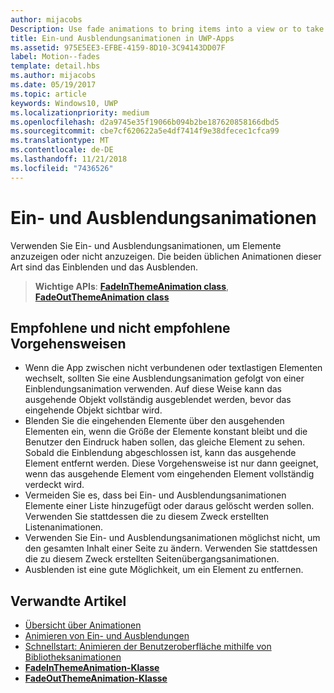 ```yaml
---
author: mijacobs
Description: Use fade animations to bring items into a view or to take items out of a view. The two common fade animations are fade-in and fade-out.
title: Ein-und Ausblendungsanimationen in UWP-Apps
ms.assetid: 975E5EE3-EFBE-4159-8D10-3C94143DD07F
label: Motion--fades
template: detail.hbs
ms.author: mijacobs
ms.date: 05/19/2017
ms.topic: article
keywords: Windows10, UWP
ms.localizationpriority: medium
ms.openlocfilehash: d2a9745e35f19066b094b2be187620858166dbd5
ms.sourcegitcommit: cbe7cf620622a5e4df7414f9e38dfecec1cfca99
ms.translationtype: MT
ms.contentlocale: de-DE
ms.lasthandoff: 11/21/2018
ms.locfileid: "7436526"
---
```

# <a name="fade-animations"></a>Ein- und Ausblendungsanimationen



Verwenden Sie Ein- und Ausblendungsanimationen, um Elemente anzuzeigen oder nicht anzuzeigen. Die beiden üblichen Animationen dieser Art sind das Einblenden und das Ausblenden.

> **Wichtige APIs**: [**FadeInThemeAnimation class**](https://msdn.microsoft.com/library/windows/apps/br210298), [**FadeOutThemeAnimation class**](https://msdn.microsoft.com/library/windows/apps/br210302)


## <a name="dos-and-donts"></a>Empfohlene und nicht empfohlene Vorgehensweisen


-   Wenn die App zwischen nicht verbundenen oder textlastigen Elementen wechselt, sollten Sie eine Ausblendungsanimation gefolgt von einer Einblendungsanimation verwenden. Auf diese Weise kann das ausgehende Objekt vollständig ausgeblendet werden, bevor das eingehende Objekt sichtbar wird.
-   Blenden Sie die eingehenden Elemente über den ausgehenden Elementen ein, wenn die Größe der Elemente konstant bleibt und die Benutzer den Eindruck haben sollen, das gleiche Element zu sehen. Sobald die Einblendung abgeschlossen ist, kann das ausgehende Element entfernt werden. Diese Vorgehensweise ist nur dann geeignet, wenn das ausgehende Element vom eingehenden Element vollständig verdeckt wird.
-   Vermeiden Sie es, dass bei Ein- und Ausblendungsanimationen Elemente einer Liste hinzugefügt oder daraus gelöscht werden sollen. Verwenden Sie stattdessen die zu diesem Zweck erstellten Listenanimationen.
-   Verwenden Sie Ein- und Ausblendungsanimationen möglichst nicht, um den gesamten Inhalt einer Seite zu ändern. Verwenden Sie stattdessen die zu diesem Zweck erstellten Seitenübergangsanimationen.
-   Ausblenden ist eine gute Möglichkeit, um ein Element zu entfernen.
## <a name="related-articles"></a>Verwandte Artikel

* [Übersicht über Animationen](https://msdn.microsoft.com/library/windows/apps/mt187350)
* [Animieren von Ein- und Ausblendungen](https://msdn.microsoft.com/library/windows/apps/xaml/jj649429)
* [Schnellstart: Animieren der Benutzeroberfläche mithilfe von Bibliotheksanimationen](https://msdn.microsoft.com/library/windows/apps/xaml/hh452703)
* [**FadeInThemeAnimation-Klasse**](https://msdn.microsoft.com/library/windows/apps/br210298)
* [**FadeOutThemeAnimation-Klasse**](https://msdn.microsoft.com/library/windows/apps/br210302)

 

 




